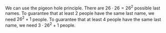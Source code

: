 We can use the pigeon hole principle.
There are $26 \cdot 26 = 26^2$ possible last names.
To guarantee that at least 2 people have the same last name, we need $26^2+1$ people.
To guarantee that at least 4 people have the same last name, we need $3 \cdot 26^2+1$ people.
